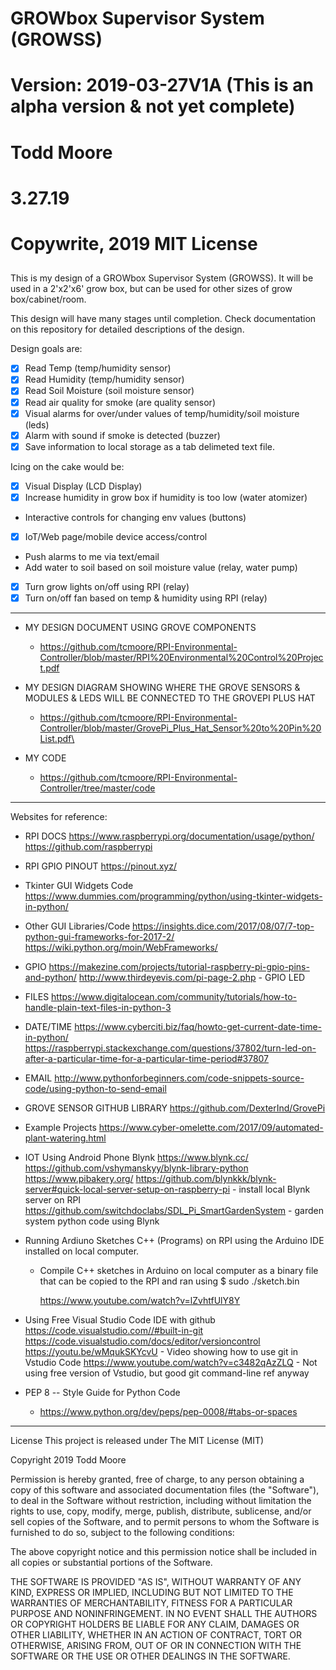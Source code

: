 ##
# GROWbox Supervisor System (GROWSS)
# Version: 2019-03-27V1A (This is an alpha version & not yet complete)
# Todd Moore
# 3.27.19
# Copywrite, 2019 MIT License
##

This is my design of a GROWbox Supervisor System (GROWSS). It will be used in a 2'x2'x6' grow box, but can be used
for other sizes of grow box/cabinet/room.

This design will have many stages until completion.  Check documentation on this repository for detailed descriptions of the design.

Design goals are:
- [x] Read Temp (temp/humidity sensor)
- [x] Read Humidity (temp/humidity sensor)
- [x] Read Soil Moisture (soil moisture sensor)
- [x] Read air quality for smoke (are quality sensor)
- [x] Visual alarms for over/under values of temp/humidity/soil moisture (leds)
- [x] Alarm with sound if smoke is detected (buzzer)
- [x] Save information to local storage as a tab delimeted text file.

Icing on the cake would be:
- [x] Visual Display (LCD Display)
- [x] Increase humidity in grow box if humidity is too low (water atomizer)
- Interactive controls for changing env values (buttons)
- [x] IoT/Web page/mobile device access/control
- Push alarms to me via text/email
- Add water to soil based on soil moisture value (relay, water pump)
- [x] Turn grow lights on/off using RPI (relay)
- [x] Turn on/off fan based on temp & humidity using RPI (relay)
__________________________________________________________________________________________________________________________

- MY DESIGN DOCUMENT USING GROVE COMPONENTS
  - https://github.com/tcmoore/RPI-Environmental-Controller/blob/master/RPI%20Environmental%20Control%20Project.pdf
  
- MY DESIGN DIAGRAM SHOWING WHERE THE GROVE SENSORS & MODULES & LEDS WILL BE CONNECTED TO THE GROVEPI PLUS HAT
  - https://github.com/tcmoore/RPI-Environmental-Controller/blob/master/GrovePi_Plus_Hat_Sensor%20to%20Pin%20List.pdf\
  
- MY CODE
  - https://github.com/tcmoore/RPI-Environmental-Controller/tree/master/code
__________________________________________________________________________________________________________________________

Websites for reference:

- RPI DOCS
    https://www.raspberrypi.org/documentation/usage/python/
    https://github.com/raspberrypi


- RPI GPIO PINOUT
    https://pinout.xyz/

  
- Tkinter GUI Widgets Code
    https://www.dummies.com/programming/python/using-tkinter-widgets-in-python/


- Other GUI Libraries/Code
    https://insights.dice.com/2017/08/07/7-top-python-gui-frameworks-for-2017-2/
    https://wiki.python.org/moin/WebFrameworks/
  

- GPIO
    https://makezine.com/projects/tutorial-raspberry-pi-gpio-pins-and-python/
    http://www.thirdeyevis.com/pi-page-2.php  - GPIO LED
  
- FILES
    https://www.digitalocean.com/community/tutorials/how-to-handle-plain-text-files-in-python-3
  

- DATE/TIME
    https://www.cyberciti.biz/faq/howto-get-current-date-time-in-python/
    https://raspberrypi.stackexchange.com/questions/37802/turn-led-on-after-a-particular-time-for-a-particular-time-period#37807
    

- EMAIL
    http://www.pythonforbeginners.com/code-snippets-source-code/using-python-to-send-email


- GROVE SENSOR GITHUB LIBRARY
    https://github.com/DexterInd/GrovePi
  

- Example Projects
    https://www.cyber-omelette.com/2017/09/automated-plant-watering.html
  
- IOT Using Android Phone
    Blynk
      https://www.blynk.cc/
      https://github.com/vshymanskyy/blynk-library-python
      https://www.pibakery.org/
      https://github.com/blynkkk/blynk-server#quick-local-server-setup-on-raspberry-pi    - install local Blynk server on RPI
      https://github.com/switchdoclabs/SDL_Pi_SmartGardenSystem                           - garden system python code using Blynk


- Running Ardiuno Sketches C++ (Programs) on RPI using the Arduino IDE installed on local computer.
    - Compile C++ sketches in Arduino on local computer as a binary file that can be copied to the RPI and ran using $ sudo ./sketch.bin
 
      https://www.youtube.com/watch?v=lZvhtfUlY8Y
 

- Using Free Visual Studio Code IDE with github
    https://code.visualstudio.com//#built-in-git
    https://code.visualstudio.com/docs/editor/versioncontrol
    https://youtu.be/wMqukSKYcvU                    - Video showing how to use git in Vstudio Code
    https://www.youtube.com/watch?v=c3482qAzZLQ     - Not using free version of Vstudio, but good git
                                                        command-line ref anyway

- PEP 8 -- Style Guide for Python Code
  - https://www.python.org/dev/peps/pep-0008/#tabs-or-spaces
  
__________________________________________________________________________________________________________________________

License
This project is released under The MIT License (MIT)

Copyright 2019 Todd Moore

Permission is hereby granted, free of charge, to any person obtaining a copy of this software and associated documentation files (the "Software"), to deal in the Software without restriction, including without limitation the rights to use, copy, modify, merge, publish, distribute, sublicense, and/or sell copies of the Software, and to permit persons to whom the Software is furnished to do so, subject to the following conditions:

The above copyright notice and this permission notice shall be included in all copies or substantial portions of the Software.

THE SOFTWARE IS PROVIDED "AS IS", WITHOUT WARRANTY OF ANY KIND, EXPRESS OR IMPLIED, INCLUDING BUT NOT LIMITED TO THE WARRANTIES OF MERCHANTABILITY, FITNESS FOR A PARTICULAR PURPOSE AND NONINFRINGEMENT. IN NO EVENT SHALL THE AUTHORS OR COPYRIGHT HOLDERS BE LIABLE FOR ANY CLAIM, DAMAGES OR OTHER LIABILITY, WHETHER IN AN ACTION OF CONTRACT, TORT OR OTHERWISE, ARISING FROM, OUT OF OR IN CONNECTION WITH THE SOFTWARE OR THE USE OR OTHER DEALINGS IN THE SOFTWARE.  
  
  
